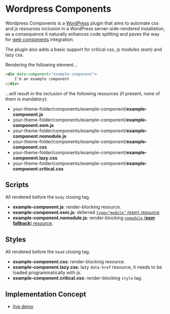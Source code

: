 # Wordpress Components

Wordpress Components is a [WordPress](https://wordpress.com/it) plugin that aims to automate css and js resources inclusion in a WordPress server-side-rendered installation, as a consequence it naturally enhances code splitting and paves the way for [web components](https://developer.mozilla.org/en-US/docs/Web/Web_Components) integration.

The plugin also adds a basic support for critical css, js modules (esm) and lazy css.

Rendering the following element...
```html
<div data-component="example-component">
    I'm an example component
</div>
```

...will result in the inclusion of the following resources (if present, none of them is mandatory):

* your-theme-folder/components/example-component/**example-component.js**
* your-theme-folder/components/example-component/**example-component.esm.js**
* your-theme-folder/components/example-component/**example-component.nomodule.js**
* your-theme-folder/components/example-component/**example-component.css**
* your-theme-folder/components/example-component/**example-component.lazy.css**
* your-theme-folder/components/example-component/**example-component.critical.css**

## Scripts
All rendered before the `body` closing tag.

* **example-component.js**: render-blocking resource.
* **example-component.esm.js**: deferred [`type="module"` (esm) resource](https://developer.mozilla.org/en-US/docs/Web/JavaScript/Guide/Modules).
* **example-component.nomodule.js**: render-blocking [`nomodule` (**esm fallback**) resource](https://developer.mozilla.org/en-US/docs/Web/HTML/Element/script#attr-nomodule).

## Styles
All rendered before the `head` closing tag.

* **example-component.css**: render-blocking resource.
* **example-component.lazy.css**: lazy `data-href` resource, it needs to be loaded programmatically with js.
* **example-component.critical.css**: render-blocking `style` tag.

## Implementation Concept

* [live demo](#)
